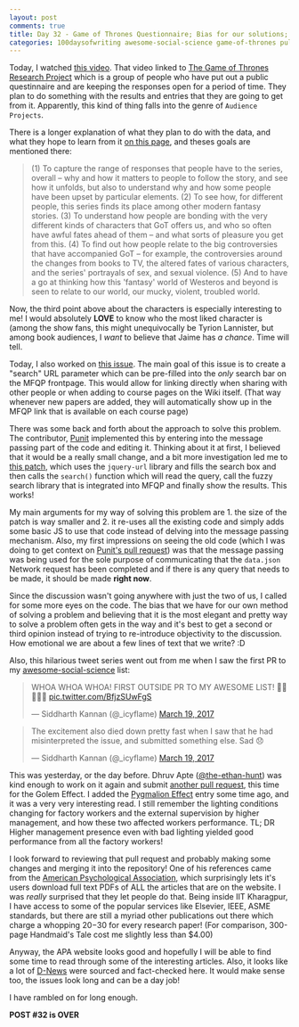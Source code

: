 ```yaml
---
layout: post
comments: true
title: Day 32 - Game of Thrones Questionnaire; Bias for our solutions; awesome-social-science
categories: 100daysofwriting awesome-social-science game-of-thrones pull-requests metakgp mfqp
---
```


Today, I watched [this
video](https://www.youtube.com/watch?v=LRh23jHPxd8). That video linked to [The
Game of Thrones Research Project](http://www.questeros.org/About.cshtml) which
is a group of people who have put out a public questinnaire and are keeping the
responses open for a period of time. They plan to do something with the results
and entries that they are going to get from it. Apparently, this kind of thing
falls into the genre of `Audience Projects`.

There is a longer explanation of what they plan to do with the data, and what
they hope to learn from it [on this
page](http://www.questeros.org/About.cshtml), and theses goals are mentioned
there:

> (1) To capture the range of responses that people have to the series, overall –
> why and how it matters to people to follow the story, and see how it unfolds,
> but also to understand why and how some people have been upset by particular
> elements.  (2) To see how, for different people, this series finds its place
> among other modern fantasy stories.  (3) To understand how people are bonding
> with the very different kinds of characters that GoT offers us, and who so
> often have awful fates ahead of them – and what sorts of pleasure you get from
> this. (4) To find out how people relate to the big controversies that have
> accompanied GoT – for example, the controversies around the changes from books
> to TV, the altered fates of various characters, and the series' portrayals of
> sex, and sexual violence.  (5) And to have a go at thinking how this 'fantasy'
> world of Westeros and beyond is seen to relate to our world, our mucky,
> violent, troubled world.

Now, the third point above about the characters is especially interesting to me!
I would absolutely **LOVE** to know who the most liked character is (among the
show fans, this might unequivocally be Tyrion Lannister, but among book
audiences, I _want_ to believe that Jaime has _a chance_. Time will tell.

Today, I also worked on [this issue](https://github.com/metakgp/mfqp/issues/27).
The main goal of this issue is to create a "search" URL parameter which can be
pre-filled into the _only_ search bar on the MFQP frontpage. This would allow
for linking directly when sharing with other people or when adding to course
pages on the Wiki itself. (That way whenever new papers are added, they will
automatically show up in the MFQP link that is available on each course page)

There was some back and forth about the approach to solve this problem. The
contributor, [Punit](https://github.com/punit1108) implemented this by entering
into the message passing part of the code and editing it. Thinking about it at
first, I believed that it would be a really small change, and a bit more
investigation led me to [this
patch](https://github.com/icyflame/mfqp/commit/700b2aad09ac54f6baaf74e108fd43c854afd0a9),
which uses the `jquery-url` library and fills the search box and then calls the
`search()` function which will read the query, call the fuzzy search library
that is integrated into MFQP and finally show the results. This works!

My main arguments for my way of solving this problem are 1. the size of the
patch is way smaller and 2. it re-uses all the existing code and simply adds
some basic JS to use that code instead of delving into the message passing
mechanism. Also, my first impressions on seeing the old code (which I was doing
to get context on [Punit's pull
request](https://github.com/metakgp/mfqp/pull/29)) was that the message passing
was being used for the sole purpose of communicating that the `data.json`
Network request has been completed and if there is any query that needs to be
made, it should be made **right now**.

Since the discussion wasn't going anywhere with just the two of us, I called for
some more eyes on the code. The bias that we have for our own method of solving
a problem and believing that it is the most elegant and pretty way to solve a
problem often gets in the way and it's best to get a second or third opinion
instead of trying to re-introduce objectivity to the discussion. How emotional
we are about a few lines of text that we write? :D

Also, this hilarious tweet series went out from me when I saw the first PR to my
[awesome-social-science](https://github.com/icyflame/awesome-social-science) list:

<blockquote class="twitter-tweet" data-lang="en"><p lang="en" dir="ltr">WHOA
WHOA WHOA! FIRST OUTSIDE PR TO MY AWESOME LIST! 😬😬😍😍😍 <a
href="https://t.co/BfjzSUwFgS">pic.twitter.com/BfjzSUwFgS</a></p>&mdash;
Siddharth Kannan (@_icyflame) <a
href="https://twitter.com/_icyflame/status/843464616223039492">March 19,
2017</a></blockquote>
<script async src="//platform.twitter.com/widgets.js" charset="utf-8"></script>

<blockquote class="twitter-tweet" data-lang="en"><p lang="en" dir="ltr">The
excitement also died down pretty fast when I saw that he had misinterpreted the
issue, and submitted something else. Sad 😞</p>&mdash; Siddharth Kannan
(@_icyflame) <a
href="https://twitter.com/_icyflame/status/843469403215736832">March 19,
2017</a></blockquote>
<script async src="//platform.twitter.com/widgets.js" charset="utf-8"></script>

This was yesterday, or the day before. Dhruv Apte
([@the-ethan-hunt](https://github.com/the-ethan-hunt)) was kind enough to work
on it again and submit [another pull
request](https://github.com/icyflame/awesome-social-science/pull/9), this time
for the Golem Effect. I added the [Pygmalion
Effect](https://github.com/icyflame/awesome-social-science#pygmalion-effect)
entry some time ago, and it was a very very interesting read. I still remember
the lighting conditions changing for factory workers and the external
supervision by higher management, and how these two affected workers
performance. TL; DR Higher management presence even with bad lighting yielded
good performance from all the factory workers!

I look forward to reviewing that pull request and probably making some changes
and merging it into the repository! One of his references came from the
[American Psychological Association](http://psycnet.apa.org/index.cfm), which
surprisingly lets it's users download full text PDFs of ALL the articles that
are on the website. I was _really_ surprised that they let people do that. Being
inside IIT Kharagpur, I have access to some of the popular services like
Elsevier, IEEE, ASME standards, but there are still a myriad other publications
out there which charge a whopping $20-$30 for every research paper! (For
comparison, 300-page Handmaid's Tale cost me slightly less than $4.00)

Anyway, the APA website looks good and hopefully I will be able to find some
time to read through some of the interesting articles. Also, it looks like a lot
of [D-News](https://www.youtube.com/user/DNewsChannel) were sourced and
fact-checked here. It would make sense too, the issues look long and can be a
day job!

I have rambled on for long enough.

**POST #32 is OVER**
